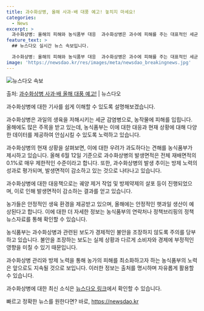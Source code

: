 ```yaml
---
title: 과수화상병, 올해 사과·배 대풍 예고! 놓치지 마세요!
categories:
  - News
excerpt: >
  과수화상병: 올해의 피해와 농식품부 대응  과수화상병은 과수에 피해를 주는 대표적인 세균 감염병으로, 올해도…
feature_text: >
  ## 뉴스다오 실시간 뉴스 속보입니다.

  과수화상병: 올해의 피해와 농식품부 대응  과수화상병은 과수에 피해를 주는 대표적인 세균 감염병으로, 올해도…
image: 'https://newsdao.kr/res/images/meta/newsdao_breakingnews.jpg'
---
```


![뉴스다오 속보](https://newsdao.kr/res/images/meta/newsdao_breakingnews.jpg)

<p>출처: <a href="https://newsdao.kr/4244" rel="dofollow">과수화상병 사과·배 올해 대풍 예고!</a> | 뉴스다오</p>

과수화상병에 대한 기사를 쉽게 이해할 수 있도록 설명해보겠습니다. 

과수화상병은 과일의 생육을 저해시키는 세균 감염병으로, 농작물에 피해를 입힙니다. 올해에도 많은 주목을 받고 있는데, 농식품부는 이에 대한 대응과 현재 상황에 대해 다양한 데이터를 제공하여 안심시킬 수 있도록 노력하고 있습니다.

과수화상병의 현재 상황을 살펴보면, 이에 대한 우려가 과도하다는 견해를 농식품부가 제시하고 있습니다. 올해 6월 12일 기준으로 과수화상병의 발생면적은 전체 재배면적의 0.1%로 매우 제한적인 수준이라고 합니다. 또한, 과수화상병의 발생 추이는 방제 노력의 성과로 평가되며, 발생면적이 감소하고 있는 것으로 나타나고 있습니다.

과수화상병에 대한 대응책으로는 궤양 제거 작업 및 방제약제의 살포 등이 진행되었으며, 이로 인해 발생면적이 감소하는 결과를 얻고 있습니다.

농가들은 안정적인 생육 환경을 제공받고 있으며, 올해에는 안정적인 햇과일 생산이 예상된다고 합니다. 이에 대한 더 자세한 정보는 농식품부의 연락처나 정책브리핑의 정책뉴스자료를 통해 확인할 수 있습니다.

농식품부는 과수화상병과 관련된 보도가 경제적인 불안을 조장하지 않도록 주의를 당부하고 있습니다. 불안을 조장하는 보도는 실제 상황과 다르게 소비자와 경제에 부정적인 영향을 미칠 수 있기 때문입니다.

과수화상병 관리와 방제 노력을 통해 농가의 피해를 최소화하고자 하는 농식품부의 노력은 앞으로도 지속될 것으로 보입니다. 이러한 정보는 출처를 명시하며 자유롭게 활용할 수 있습니다.

과수화상병에 대한 최신 소식은 [뉴스다오 링크](https://newsdao.kr/4244)에서 확인할 수 있습니다. 

빠르고 정확한 뉴스를 원한다면? 바로, <a href="https://newsdao.kr" rel="dofollow">https://newsdao.kr</a>


